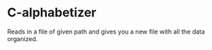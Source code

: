 # C-alphabetizer
Reads in a file of given path and gives you a new file with all the data organized.
